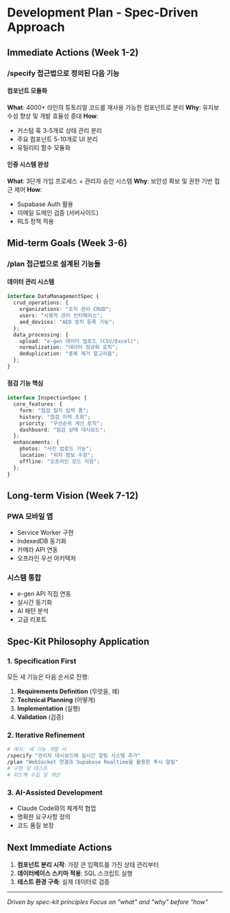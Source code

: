 # Development Plan - Spec-Driven Approach

## Immediate Actions (Week 1-2)

### /specify 접근법으로 정의된 다음 기능

#### 컴포넌트 모듈화
**What**: 4000+ 라인의 튜토리얼 코드를 재사용 가능한 컴포넌트로 분리
**Why**: 유지보수성 향상 및 개발 효율성 증대
**How**: 
- 커스텀 훅 3-5개로 상태 관리 분리
- 주요 컴포넌트 5-10개로 UI 분리
- 유틸리티 함수 모듈화

#### 인증 시스템 완성
**What**: 3단계 가입 프로세스 + 관리자 승인 시스템
**Why**: 보안성 확보 및 권한 기반 접근 제어
**How**:
- Supabase Auth 활용
- 이메일 도메인 검증 (서버사이드)
- RLS 정책 적용

## Mid-term Goals (Week 3-6)

### /plan 접근법으로 설계된 기능들

#### 데이터 관리 시스템
```typescript
interface DataManagementSpec {
  crud_operations: {
    organizations: "조직 관리 CRUD";
    users: "사용자 관리 인터페이스";
    aed_devices: "AED 장치 등록 기능";
  };
  data_processing: {
    upload: "e-gen 데이터 업로드 (CSV/Excel)";
    normalization: "데이터 정규화 로직";
    deduplication: "중복 제거 알고리즘";
  };
}
```

#### 점검 기능 핵심
```typescript
interface InspectionSpec {
  core_features: {
    form: "점검 일지 입력 폼";
    history: "점검 이력 조회";
    priority: "우선순위 계산 로직";
    dashboard: "점검 상태 대시보드";
  };
  enhancements: {
    photos: "사진 업로드 기능";
    location: "위치 정보 수정";
    offline: "오프라인 모드 지원";
  };
}
```

## Long-term Vision (Week 7-12)

### PWA 모바일 앱
- Service Worker 구현
- IndexedDB 동기화
- 카메라 API 연동
- 오프라인 우선 아키텍처

### 시스템 통합
- e-gen API 직접 연동
- 실시간 동기화
- AI 패턴 분석
- 고급 리포트

## Spec-Kit Philosophy Application

### 1. Specification First
모든 새 기능은 다음 순서로 진행:
1. **Requirements Definition** (무엇을, 왜)
2. **Technical Planning** (어떻게)
3. **Implementation** (실행)
4. **Validation** (검증)

### 2. Iterative Refinement
```bash
# 예시: 새 기능 개발 시
/specify "관리자 대시보드에 실시간 알림 시스템 추가"
/plan "WebSocket 연결과 Supabase Realtime을 활용한 푸시 알림"
# 구현 및 테스트
# 피드백 수집 및 개선
```

### 3. AI-Assisted Development
- Claude Code와의 체계적 협업
- 명확한 요구사항 정의
- 코드 품질 보장

## Next Immediate Actions

1. **컴포넌트 분리 시작**: 가장 큰 임팩트를 가진 상태 관리부터
2. **데이터베이스 스키마 적용**: SQL 스크립트 실행
3. **테스트 환경 구축**: 실제 데이터로 검증

---
*Driven by spec-kit principles*
*Focus on "what" and "why" before "how"*